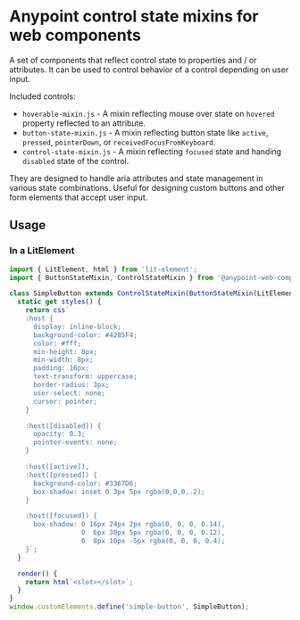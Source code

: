 # Anypoint control state mixins for web components

A set of components that reflect control state to properties and / or attributes.
It can be used to control behavior of a control depending on user input.

Included controls:

- `hoverable-mixin.js` - A mixin reflecting mouse over state on `hovered` property reflected to an attribute.
- `button-state-mixin.js` - A mixin reflecting button state like `active`, `pressed`, `pointerDown`, or `receivedFocusFromKeyboard`.
- `control-state-mixin.js` - A mixin reflecting `focused` state and handing `disabled` state of the control.

They are designed to handle aria attributes and state management in various state combinations.
Useful for designing custom buttons and other form elements that accept user input.

## Usage

### In a LitElement

```js
import { LitElement, html } from 'lit-element';
import { ButtonStateMixin, ControlStateMixin } from '@anypoint-web-components/awc';

class SimpleButton extends ControlStateMixin(ButtonStateMixin(LitElement)) {
  static get styles() {
    return css`
    :host {
      display: inline-block;
      background-color: #4285F4;
      color: #fff;
      min-height: 8px;
      min-width: 8px;
      padding: 16px;
      text-transform: uppercase;
      border-radius: 3px;
      user-select: none;
      cursor: pointer;
    }

    :host([disabled]) {
      opacity: 0.3;
      pointer-events: none;
    }

    :host([active]),
    :host([pressed]) {
      background-color: #3367D6;
      box-shadow: inset 0 3px 5px rgba(0,0,0,.2);
    }

    :host([focused]) {
      box-shadow: 0 16px 24px 2px rgba(0, 0, 0, 0.14),
                  0  6px 30px 5px rgba(0, 0, 0, 0.12),
                  0  8px 10px -5px rgba(0, 0, 0, 0.4);
    }`;
  }

  render() {
    return html`<slot></slot>`;
  }
}
window.customElements.define('simple-button', SimpleButton);
```
